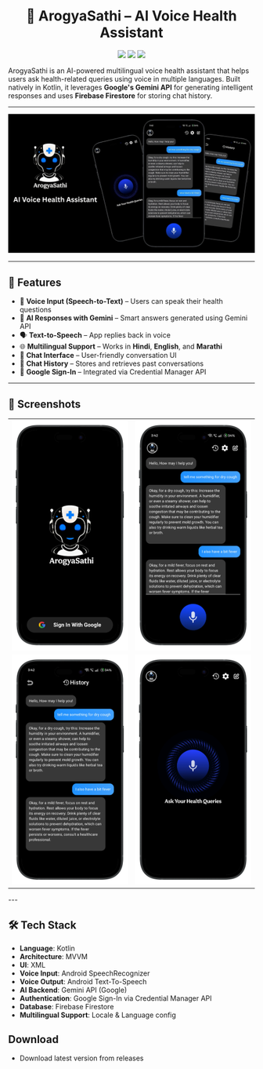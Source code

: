 <h1 align="center">🤖 ArogyaSathi – AI Voice Health Assistant</h1>

<p align="center">
  <img src="https://img.shields.io/badge/Built%20With-Kotlin-blue.svg" />
  <img src="https://img.shields.io/badge/Platform-Android-green.svg" />
  <img src="https://img.shields.io/badge/Made%20by-Nitesh%20Ray-orange.svg" />
</p>

ArogyaSathi is an AI-powered multilingual voice health assistant that helps users ask health-related queries using voice in multiple languages. Built natively in Kotlin, it leverages **Google's Gemini API** for generating intelligent responses and uses **Firebase Firestore** for storing chat history.

---

![Banner](screenshots/banner.png)

---

## 🚀 Features

- 🎤 **Voice Input (Speech-to-Text)** – Users can speak their health questions
- 🧠 **AI Responses with Gemini** – Smart answers generated using Gemini API
- 🗣️ **Text-to-Speech** – App replies back in voice
- 🌐 **Multilingual Support** – Works in **Hindi**, **English**, and **Marathi**
- 💬 **Chat Interface** – User-friendly conversation UI
- 📂 **Chat History** – Stores and retrieves past conversations
- 🔐 **Google Sign-In** – Integrated via Credential Manager API

---

## 📸 Screenshots
<table>
  <tr>
    <td><img src="screenshots/signin.png" width="400px"></td>
    <td><img src="screenshots/main.png" width="400px"></td>
  </tr>
  <tr>
    <td><img src="screenshots/history.png" width="400px"></td>
    <td><img src="screenshots/STT.png" width="400px"></td>
  </tr>
</table>
---

## 🛠️ Tech Stack

- **Language**: Kotlin
- **Architecture**: MVVM
- **UI**: XML
- **Voice Input**: Android SpeechRecognizer
- **Voice Output**: Android Text-To-Speech
- **AI Backend**: Gemini API (Google)
- **Authentication**: Google Sign-In via Credential Manager API
- **Database**: Firebase Firestore
- **Multilingual Support**: Locale & Language config

## Download 
- Download latest version from releases
